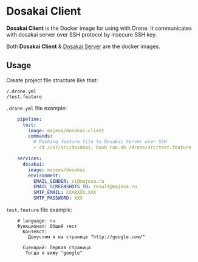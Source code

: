 # Dosakai Client

__Dosakai Client__ is the Docker image for using with Drone.
It communicates with dosakai server over SSH protocol by insecure SSH key.

Both __Dosakai Client__ & [Dosakai Server](https://github.com/majexa/dosakai) are the docker images.

## Usage

Create project file structure like that:

    /.drone.yml
    /test.feature

`.drone.yml` file example:

```yml
    pipeline:
      test:
        image: majexa/dosakai-client
        commands:
          # Pushing feature file to Dosakai Server over SSH
          - cd /usr/src/dosakai; bash run.sh /drone/src/test.feature

    services:
      dosakai:
        image: majexa/dosakai
        environment:
          EMAIL_SENDER: ci@majexa.ru
          EMAIL_SCREENSHOTS_TO: result@majexa.ru
          SMTP_EMAIL: XXX@XXX.XXX
          SMTP_PASSWORD: XXX
```

`test.feature` file example:

```gherkin
    # language: ru
    Функционал: Общий тест
      Контекст:
        Допустим я на странице "http://google.com/"
        
      Сценарий: Первая страница
       Тогда я вижу "google"
```
